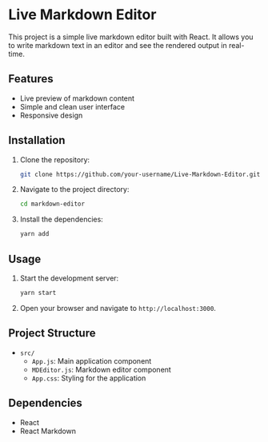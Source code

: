 # Live Markdown Editor

This project is a simple live markdown editor built with React. It allows you to write markdown text in an editor and see the rendered output in real-time.

## Features

- Live preview of markdown content
- Simple and clean user interface
- Responsive design

## Installation

1. Clone the repository:
    ```sh
    git clone https://github.com/your-username/Live-Markdown-Editor.git
    ```
2. Navigate to the project directory:
    ```sh
    cd markdown-editor
    ```
3. Install the dependencies:
    ```sh
    yarn add
    ```

## Usage

1. Start the development server:
    ```sh
    yarn start
    ```
2. Open your browser and navigate to `http://localhost:3000`.

## Project Structure

- `src/`
  - `App.js`: Main application component
  - `MDEditor.js`: Markdown editor component
  - `App.css`: Styling for the application

## Dependencies

- React
- React Markdown